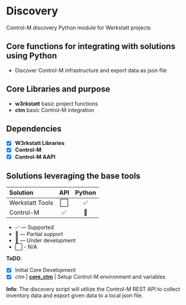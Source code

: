 # Discovery

Control-M discovery Python module for Werkstatt projects

## Core functions for integrating with solutions using Python

- Discover Control-M infrastructure and export data as json file

## Core Libraries and purpose

- **w3rkstatt** basic project functions
- **ctm** basic Control-M integration

## Dependencies

- [X] **W3rkstatt Libraries**
- [X] **Control-M**
- [X] **Control-M AAPI**

## Solutions leveraging the base tools

| Solution                  | API           | Python        |
| :-------------            | :---:         | :---:         |
| Werkstatt Tools           | ⬜            | ✅    |
| Control-M                 | ✅            | 🔶    |

- ✅ — Supported
- 🔶 — Partial support
- 🚧 — Under development
- ⬜ - N/A ️

**ToDO**:

- [x] Initial Core Development
- [x] *ctm* | [**core_ctm**](./CTM.md) | Setup Control-M environment and variables

**Info**:
The discovery script will utilize the Control-M REST API to collect inventory data and export given data to a local json file.
